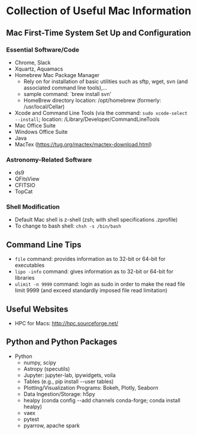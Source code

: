 # Collection of Useful Mac Information

## Mac First-Time System Set Up and Configuration
### Essential Software/Code 
- Chrome, Slack
- Xquartz, Aquamacs
- Homebrew Mac Package Manager
   - Rely on for installation of basic utilities such as sftp, wget, svn (and associated command line tools),...
   - sample command: `brew install svn'
   - HomeBrew directory location: /opt/homebrew (formerly: /usr/local/Cellar)
- Xcode and Command Line Tools (via the command: `sudo xcode-select --install`; location: /Library/Developer/CommandLineTools
- Mac Office Suite
- Windows Office Suite
- Java
- MacTex (https://tug.org/mactex/mactex-download.html)
  
### Astronomy-Related Software
- ds9
- QFitsView
- CFITSIO
- TopCat
   
### Shell Modification 
- Default Mac shell is z-shell (zsh; with shell specifications .zprofile)
- To change to bash shell: `chsh -s /bin/bash`

## Command Line Tips  
- `file` command: provides information as to 32-bit or 64-bit for executables  
- `lipo -info` command: gives information as to 32-bit or 64-bit for libraries  
- `ulimit -n 9999` command: login as sudo in order to make the read file limit 9999 (and exceed standardly imposed file read limitation)

## Useful Websites
- HPC for Macs: http://hpc.sourceforge.net/

## Python and Python Packages
- Python 
   - numpy, scipy
   - Astropy (specutils)
   - Jupyter: jupyter-lab, ipywidgets, voila
   - Tables (e.g., pip install --user tables)
   - Plotting/Visualization Programs: Bokeh, Plotly, Seaborn
   - Data Ingestion/Storage: h5py
   - healpy (conda config --add channels conda-forge; conda install healpy)
   - vaex
   - pytest
   - pyarrow, apache spark

